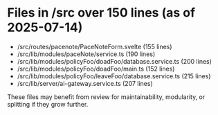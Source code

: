 # Files in /src over 150 lines (as of 2025-07-14)

- /src/routes/pacenote/PaceNoteForm.svelte (155 lines)
- /src/lib/modules/paceNote/service.ts (190 lines)
- /src/lib/modules/policyFoo/doadFoo/database.service.ts (200 lines)
- /src/lib/modules/policyFoo/doadFoo/main.ts (152 lines)
- /src/lib/modules/policyFoo/leaveFoo/database.service.ts (215 lines)
- /src/lib/server/ai-gateway.service.ts (207 lines)

These files may benefit from review for maintainability, modularity, or splitting if they grow further.
